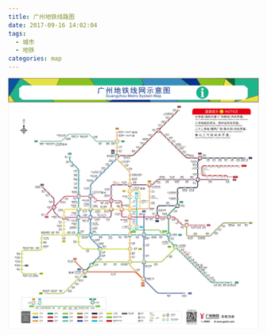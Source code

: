```yaml
---
title: 广州地铁线路图
date: 2017-09-16 14:02:04
tags:
  - 城市
  - 地铁
categories: map
---
```


![](/images/map/metro-guangzhou-2021.jpg)
